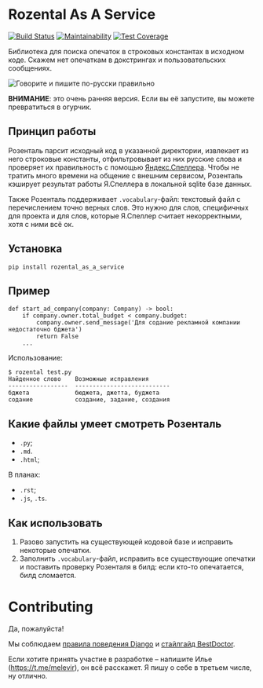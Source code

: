 # Rozental As A Service

[![Build Status](https://travis-ci.org/Melevir/rozental_as_a_service.svg?branch=master)](https://travis-ci.org/Melevir/rozental_as_a_service)
[![Maintainability](https://api.codeclimate.com/v1/badges/716840a3b7d5fa62b273/maintainability)](https://codeclimate.com/github/Melevir/rozental_as_a_service/maintainability)
[![Test Coverage](https://api.codeclimate.com/v1/badges/716840a3b7d5fa62b273/test_coverage)](https://codeclimate.com/github/Melevir/rozental_as_a_service/test_coverage)


Библиотека для поиска опечаток в строковых константах в исходном коде.
Скажем нет опечаткам в докстрингах и пользовательских сообщениях.


![Говорите и пишите по-русски правильно](https://raw.githubusercontent.com/Melevir/rozental_as_a_service/master/docs_img/rozental_book.jpg)


**ВНИМАНИЕ**: это очень ранняя версия. Если вы её запустите,
вы можете превратиться в огурчик. 


## Принцип работы
Розенталь парсит исходный код в указанной директории,
извлекает из него строковые константы, отфильтровывает из них русские слова
и проверяет их правильность с помощью [Яндекс.Спеллера](https://yandex.ru/dev/speller/).
Чтобы не тратить много времени на общение с внешним сервисом, Розенталь
кэширует результат работы Я.Спеллера в локальной sqlite базе данных.

Также Розенталь поддерживает `.vocabulary`-файл: текстовый файл с
перечислением точно верных слов. Это нужно для слов, специфичных для проекта
и для слов, которые Я.Спеллер считает некорректными, хотя с ними всё ок.

## Установка

    pip install rozental_as_a_service


## Пример

    def start_ad_company(company: Company) -> bool:
        if company.owner.total_budget < company.budget:
            company.owner.send_message('Для содание рекламной компании недостаточно бджета')
            return False
        ...

Использование:

    $ rozental test.py
    Найденное слово    Возможные исправления
    -----------------  ---------------------------
    бджета             бюджета, джетта, буджета
    содание            создание, задание, создания


## Какие файлы умеет смотреть Розенталь

- `.py`;
- `.md`.
- `.html`;

В планах:

- `.rst`;
- `.js`, `.ts`.


## Как использовать

1. Разово запустить на существующей кодовой базе и исправить некоторые опечатки.
2. Заполнить `.vocabulary`-файл, исправить все существующие опечатки
 и поставить проверку Розенталя в билд: если кто-то опечатается, билд сломается.


# Contributing

Да, пожалуйста! 

Мы соблюдаем [правила поведения Django](https://www.djangoproject.com/conduct/)
и [стайлгайд BestDoctor](https://github.com/best-doctor/guides/blob/master/guides/python_styleguide.md).

Если хотите принять участие в разработке – напишите Илье (https://t.me/melevir),
он всё расскажет. Я пишу о себе в третьем числе, ну отлично.

